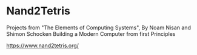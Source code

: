 # Nand2Tetris
Projects from "The Elements of Computing Systems", By Noam Nisan and Shimon Schocken
Building a Modern Computer from first Principles

https://www.nand2tetris.org/
